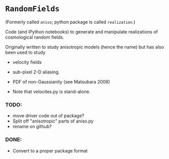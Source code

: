 # `RandomFields`

(Formerly called `aniso`; python package is called `realization`.)

Code (and iPython notebooks) to generate and manipulate realizations of cosmological random fields.

Originally written to study anisotropic models (hence the name) but has also been used to study 
 * velocity fields
 * sub-pixel 2-D aliasing.
 * PDF of non-Gaussianity (see Matsubara 2008)

* Note that velocites.py is stand-alone.

### TODO:
* move driver code out of package?
* Split off "anisotropic" parts of aniso.py
* rename on github?

### DONE:
* Convert to a proper package format

